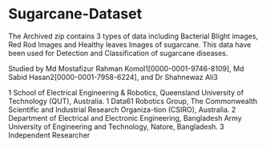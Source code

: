 # Sugarcane-Dataset
The Archived zip contains 3 types of data including Bacterial Blight images, Red Rod Images and Healthy leaves Images of sugarcane. This data have been used for Detection and Classification of sugarcane diseases.

Studied by Md Mostafizur Rahman Komol1[0000-0001-9746-8109], Md Sabid Hasan2[0000-0001-7958-6224], and Dr Shahnewaz Ali3


1 School of Electrical Engineering & Robotics, Queensland University of Technology (QUT), Australia.
1 Data61 Robotics Group, The Commonwealth Scientific and Industrial Research Organiza-tion (CSIRO), Australia.
2 Department of Electrical and Electronic Engineering, Bangladesh Army University of Engineering and Technology, Natore, Bangladesh.
3 Independent Researcher

